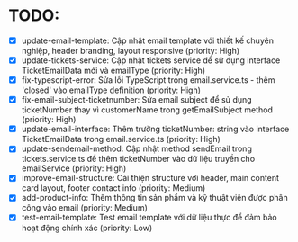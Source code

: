 # TODO:

- [x] update-email-template: Cập nhật email template với thiết kế chuyên nghiệp, header branding, layout responsive (priority: High)
- [x] update-tickets-service: Cập nhật tickets service để sử dụng interface TicketEmailData mới và emailType (priority: High)
- [x] fix-typescript-error: Sửa lỗi TypeScript trong email.service.ts - thêm 'closed' vào emailType definition (priority: High)
- [x] fix-email-subject-ticketnumber: Sửa email subject để sử dụng ticketNumber thay vì customerName trong getEmailSubject method (priority: High)
- [x] update-email-interface: Thêm trường ticketNumber: string vào interface TicketEmailData trong email.service.ts (priority: High)
- [x] update-sendemail-method: Cập nhật method sendEmail trong tickets.service.ts để thêm ticketNumber vào dữ liệu truyền cho emailService (priority: High)
- [x] improve-email-structure: Cải thiện structure với header, main content card layout, footer contact info (priority: Medium)
- [x] add-product-info: Thêm thông tin sản phẩm và kỹ thuật viên được phân công vào email (priority: Medium)
- [x] test-email-template: Test email template với dữ liệu thực để đảm bảo hoạt động chính xác (priority: Low)
